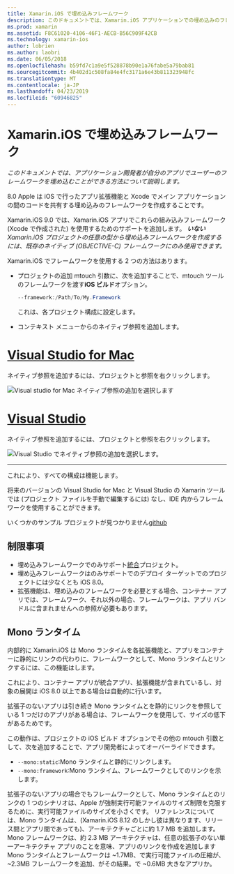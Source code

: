 ```yaml
---
title: Xamarin.iOS で埋め込みフレームワーク
description: このドキュメントでは、Xamarin.iOS アプリケーションでの埋め込みのフレームワークとコードを共有する方法について説明します。 これは、mtouch ツールまたはネイティブ参照のいずれかで実行できます。
ms.prod: xamarin
ms.assetid: F8C61020-4106-46F1-AECB-B56C909F42CB
ms.technology: xamarin-ios
author: lobrien
ms.author: laobri
ms.date: 06/05/2018
ms.openlocfilehash: b59fd7c1a9e5f528878b90e1a76fabe5a79bab81
ms.sourcegitcommit: 4b402d1c508fa84e4fc3171a6e43b811323948fc
ms.translationtype: MT
ms.contentlocale: ja-JP
ms.lasthandoff: 04/23/2019
ms.locfileid: "60946825"
---
```

# <a name="embedded-frameworks-in-xamarinios"></a>Xamarin.iOS で埋め込みフレームワーク

_このドキュメントでは、アプリケーション開発者が自分のアプリでユーザーのフレームワークを埋め込むことができる方法について説明します。_

8.0 Apple は iOS で行ったアプリ拡張機能と Xcode でメイン アプリケーションの間のコードを共有する埋め込みのフレームワークを作成することです。

Xamarin.iOS 9.0 では、Xamarin.iOS アプリでこれらの組み込みフレームワーク (Xcode で作成された) を使用するためのサポートを追加します。 ***いない**Xamarin.iOS プロジェクトの任意の型から埋め込みフレームワークを作成するには、既存のネイティブ (OBJECTIVE-C) フレームワークにのみ使用できます。*

Xamarin.iOS でフレームワークを使用する 2 つの方法はあります。

- プロジェクトの追加 mtouch 引数に、次を追加することで、mtouch ツールのフレームワークを渡す**iOS ビルド**オプション。

  ```csharp
  --framework:/Path/To/My.Framework
  ```

  これは、各プロジェクト構成に設定します。

- コンテキスト メニューからのネイティブ参照を追加します。

# <a name="visual-studio-for-mactabmacos"></a>[Visual Studio for Mac](#tab/macos)

ネイティブ参照を追加するには、プロジェクトと参照を右クリックします。

![](embedded-frameworks-images/xam-native-refs.png "Visual studio for Mac ネイティブ参照の追加を選択します")

# <a name="visual-studiotabwindows"></a>[Visual Studio](#tab/windows)

ネイティブ参照を追加するには、プロジェクトと参照を右クリックします。

![](embedded-frameworks-images/vs-native-refs.png "Visual Studio でネイティブ参照の追加を選択します。")

-----

  これにより、すべての構成は機能します。

将来のバージョンの Visual Studio for Mac と Visual Studio の Xamarin ツールでは (プロジェクト ファイルを手動で編集するには) なし、IDE 内からフレームワークを使用することができます。

いくつかのサンプル プロジェクトが見つかりません[github](https://github.com/rolfbjarne/embedded-frameworks)

## <a name="limitations"></a>制限事項

- 埋め込みフレームワークでのみサポート[統合](~/cross-platform/macios/unified/index.md)プロジェクト。
- 埋め込みフレームワークはのみサポートでのデプロイ ターゲットでのプロジェクトには少なくとも iOS 8.0。
- 拡張機能は、埋め込みのフレームワークを必要とする場合、コンテナー アプリでは、フレームワーク、それ以外の場合、フレームワークは、アプリ バンドルに含まれませんへの参照が必要もあります。

## <a name="the-mono-runtime"></a>Mono ランタイム

内部的に Xamarin.iOS は Mono ランタイムを各拡張機能と、アプリをコンテナーに静的にリンクの代わりに、フレームワークとして、Mono ランタイムとリンクするには、この機能はします。

これにより、コンテナー アプリが統合アプリ、拡張機能が含まれているし、対象の展開は iOS 8.0 以上である場合は自動的に行います。

拡張子のないアプリは引き続き Mono ランタイムとを静的にリンクを参照している 1 つだけのアプリがある場合は、フレームワークを使用して、サイズの低下があるためです。

この動作は、プロジェクトの iOS ビルド オプションでその他の mtouch 引数として、次を追加することで、アプリ開発者によってオーバーライドできます。

- `--mono:static`:Mono ランタイムと静的にリンクします。
- `--mono:framework`:Mono ランタイム、フレームワークとしてのリンクを示します。

拡張子のないアプリの場合でもフレームワークとして、Mono ランタイムとのリンクの 1 つのシナリオは、Apple が強制実行可能ファイルのサイズ制限を克服するために、実行可能ファイルのサイズを小さくです。 リファレンスについては、Mono ランタイムは、(Xamarin.iOS 8.12 のしかし彼は異なります、リリース間とアプリ間であっても)、アーキテクチャごとに約 1.7 MB を追加します。 Mono フレームワークは、約 2.3 MB アーキテクチャは、任意の拡張子のない単一アーキテクチャ アプリのことを意味、アプリのリンクを作成を追加します Mono ランタイムとフレームワークは ~1.7MB、で実行可能ファイルの圧縮が、~2.3MB フレームワークを追加、がその結果。で ~0.6MB 大きなアプリか。


